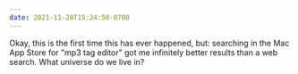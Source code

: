 ```yaml
---
date: 2021-11-28T15:24:50-0700
---
```


Okay, this is the first time this has ever happened, but: searching in the Mac App Store for "mp3 tag editor" got me infinitely better results than a web search. What universe do we live in?